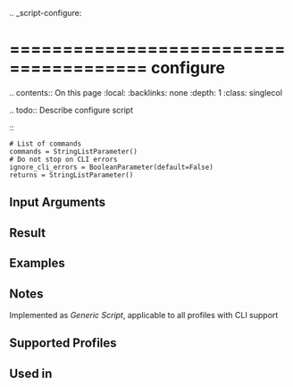 .. _script-configure:

=======================================
configure
=======================================

.. contents:: On this page
    :local:
    :backlinks: none
    :depth: 1
    :class: singlecol

.. todo::
    Describe configure script

::

    # List of commands
    commands = StringListParameter()
    # Do not stop on CLI errors
    ignore_cli_errors = BooleanParameter(default=False)
    returns = StringListParameter()


Input Arguments
---------------

Result
------

Examples
--------

Notes
-----
Implemented as *Generic Script*, applicable to all profiles
with CLI support

Supported Profiles
------------------

Used in
-------
